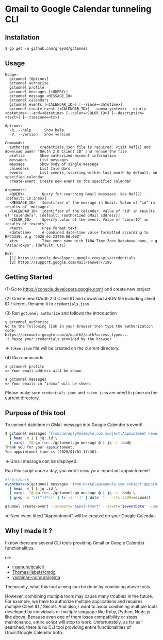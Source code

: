 # Gmail to Google Calendar tunneling CLI 

## Installation

```
$ go get -u github.com/greymd/gctunnel
```

## Usage

```
Usage:
  gctunnel [Options]
  gctunnel authorize
  gctunnel profile
  gctunnel messages [<QUERY>]
  gctunnel message <MESSAGE_ID>
  gctunnel calendars
  gctunnel events [<CALENDAR_ID>] [--since=<datetime>]
  gctunnel create-event [<CALENDAR_ID>] --summary=<text> --start=<datetime> --end=<datetime> [--color=<COLOR_ID>] [--description=<text>] [--timezone=<tz>]

Options:
  -h, --help      Show help.
  -V, --version   Show version

Commands:
  authorize     credentials.json file is required. Visit Ref[1] and download under "OAuth 2.0 Client ID" and rename the file
  profile       Show authorized account information
  messages      List messages
  message       Show body of single message
  calendars     List Calendars
  events        List events, starting within last month by default, on specified calendar
  create-event  Create new event on the specified calendar

Arguments:
  <QUERY>        Query for searching Gmail messages. See Ref[2]. [default: in:inbox]
  <MESSAGE_ID>   Identifier of the message in Gmail. Value of "id" in results of 'messages'.
  <CALENDAR_ID>  Identifier of the calendar. Value of "id" in results of 'calenders'. [default: (authorized GMail address)]
  <COLOR_ID>     Specify color of the event. Value of "colorID" in results of "events".
  <text>         Free format text.
  <datetime>     A combined date-time value formatted according to RFC3339, e.g "2020-04-23T00:00:00Z"
  <tz>           Time zone name with IANA Time Zone Database name, e.g "Asia/Tokyo". [default: UTC]

Ref:
  [1] https://console.developers.google.com/apis/credentials
  [2] https://support.google.com/mail/answer/7190
```

## Getting Started

(1) Go to https://console.developers.google.com/ and create new project

(2) Create new OAuth 2.0 Client ID and download JSON file including client ID / secret. Rename it to `credentials.json`

(3) Run `gctunnel authorize` and follows the introduction
```
$ gctunnel authorize
Go to the following link in your browser then type the authorization code:
https://accounts.google.com/o/oauth2/auth?access_type=...
!! Paste your credentials provided by the browser
```
=> `token.json` file will be created on the current directory.

(4) Run commands

```
$ gctunnel profile
=> Your email address will be shown.

$ gctunnel messages
=> Your emails in "inbox" will be shown.
```

Please make sure `credentials.json` and `token.json` are need to plase on the current directory.

## Purpose of this tool
To convert datetime in GMail message into Google Calender's event!

```bash
$ gctunnel messages 'from:noreply@example.com subject:Appointment newer_than:1d' \
  | head -n 1 | jq .id \
  | xargs -I@ go run ./gctunnel.go message @ | jq -r .body
Thank you for your appointoment.
You appointment time is [2020/01/01 17:30].
```
=> Gmail message can be displayed.

Run this script once a day, you won't miss your important appointoment!
```bash
#!/bin/bash
eventDate=$(gctunnel messages 'from:noreply@example.com subject:Appointment newer_than:1d' \
  | head -n 1 | jq .id \
  | xargs -I@ go run ./gctunnel.go message @ | jq -r .body \
  | grep -o '\[[^]]*\]' | tr -d '[]' | date -f- --rfc-3339=seconds)

gtunnel create-event --summary="Appointment" --start="$eventDate" --end="$(date -d "$eventDate 30 minutes" --rfc-3339=seconds)"
```
=> New event titled "Appointment" will be created on your Google Calendar.


## Why I made it ?
I know there are several CLI tools providing Gmail or Google Calendar functionalities.

i.e:
* [insanum/gcalcli](https://github.com/insanum/gcalcli)
* [ThomasHabets/cmdg](https://github.com/ThomasHabets/cmdg)
* [yoshinari-nomura/glima](https://github.com/yoshinari-nomura/glima)

Technically, what this tool aiming can be done by combining above tools.

However, combining multiple tools may cause many troubles in the future.
For example, we have to authorize multiple applications and requires multiple Client ID / Secret.
And also, I want to avoid combining multiple tools developed by individuals or multiple language like Ruby, Python, Node.js like above.
Because even one of them loses compatibility or stops maintenance, entire script will stop to work.
Unfortunately, as far as I searched, there is no CLI tool providing entire functionalities of Gmail/Google Calendar both.
